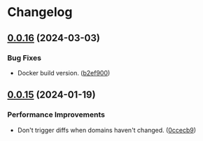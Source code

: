 # Changelog

## [0.0.16](https://github.com/n6g7/bingo/compare/v0.0.15...v0.0.16) (2024-03-03)


### Bug Fixes

* Docker build version. ([b2ef900](https://github.com/n6g7/bingo/commit/b2ef9002c5ffe100844a94f2441cf16c63f62d47))

## [0.0.15](https://github.com/n6g7/bingo/compare/v0.0.14...v0.0.15) (2024-01-19)


### Performance Improvements

* Don't trigger diffs when domains haven't changed. ([0ccecb9](https://github.com/n6g7/bingo/commit/0ccecb99ee6a724ba3ab8fbea614e385e7511c2c))
